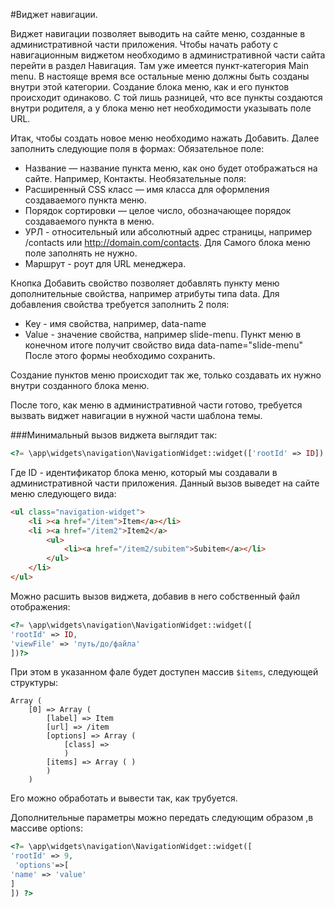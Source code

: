 #Виджет навигации.

Виджет навигации позволяет выводить на сайте меню, созданные в административной части  приложения.
Чтобы начать работу с навигационным виджетом необходимо в административной части сайта перейти в раздел Навигация. Там уже имеется пункт-категория Main menu. В настояще время все остальные меню должны быть созданы внутри этой категории.
Создание блока меню, как и его пунктов происходит одинаково. С той лишь разницей, что все пункты создаются внутри родителя, а у блока меню нет необходимости указывать поле URL.

Итак, чтобы создать новое меню необходимо нажать Добавить.
Далее заполнить следующие поля в формах:
Обязательное поле:
- Название — название пункта меню, как оно будет отображаться на сайте. Например, Контакты.
Необязательные поля:
- Расширенный CSS класс — имя класса для оформления создаваемого пункта меню.
- Порядок сортировки — целое число, обозначающее порядок создаваемого пункта в меню.
- УРЛ - относительный или абсолютный адрес страницы, например /contacts или http://domain.com/contacts. Для Самого блока меню поле заполнять не нужно.
- Маршрут - роут для URL менеджера.

Кнопка Добавить свойство позволяет добавлять пункту меню дополнительные свойства, например атрибуты типа data. Для добавления свойства требуется заполнить 2 поля:
- Key - имя свойства, например, data-name
- Value  - значение свойства, например slide-menu.
Пункт меню в конечном итоге получит свойство вида data-name="slide-menu"
После этого формы необходимо сохранить.

Создание пунктов меню происходит так же, только создавать их нужно внутри созданного блока меню.

После того, как меню в административной части готово, требуется вызвать виджет навигации в нужной части шаблона темы.

###Минимальный вызов виджета выглядит так:
```php
<?= \app\widgets\navigation\NavigationWidget::widget(['rootId' => ID]) ?>
```
Где ID - идентификатор блока меню, который мы создавали в административной части приложения. 
Данный вызов выведет на сайте меню следующего вида: 
```html
<ul class="navigation-widget">
    <li ><a href="/item">Item</a></li>
    <li ><a href="/item2">Item2</a>
        <ul>
            <li><a href="/item2/subitem">Subitem</a></li>
        </ul>
    </li>
</ul>
```
Можно расшить вызов виджета, добавив в него собственный файл отображения:
```php
<?= \app\widgets\navigation\NavigationWidget::widget([
'rootId' => ID, 
'viewFile' => 'путь/до/файла'
])?>
```
При этом в указанном фале будет доступен массив `$items`, следующей структуры:
```
Array (
    [0] => Array (
        [label] => Item
        [url] => /item
        [options] => Array (
            [class] =>
            )
        [items] => Array ( )
        )
    )
```    
Его можно обработать и вывести так, как трубуется. 

Дополнительные параметры можно передать следующим образом ,в массиве options: 
```php
<?= \app\widgets\navigation\NavigationWidget::widget([
'rootId' => 9,
 'options'=>[
'name' => 'value'
]
]) ?>
```
